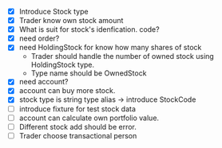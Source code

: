 - [x] Introduce Stock type
- [x] Trader know own stock amount
- [x] What is suit for stock's idenfication. code?
- [x] need order?
- [x] need HoldingStock for know how many shares of stock
    - Trader should handle the number of owned stock using HoldingStock type.
    - Type name should be OwnedStock
- [x] need account?
- [x] account can buy more stock.
- [x] stock type is string type alias -> introduce StockCode
- [ ] introduce fixture for test stock data
- [ ] account can calculate own portfolio value.
- [ ] Different stock add should be error.
- [ ] Trader choose transactional person
